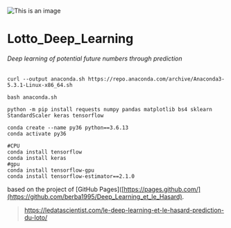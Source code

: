 ![This is an image](https://www.mrdbourke.com/content/images/size/w2000/2021/05/cover-tensorflow-for-deep-learning.jpg)


# Lotto_Deep_Learning

###### Deep learning of potential future numbers through prediction

```
curl --output anaconda.sh https://repo.anaconda.com/archive/Anaconda3-5.3.1-Linux-x86_64.sh

bash anaconda.sh 
```
```
python -m pip install requests numpy pandas matplotlib bs4 sklearn StandardScaler keras tensorflow
```
```
conda create --name py36 python==3.6.13
conda activate py36
```
```
#CPU
conda install tensorflow
conda install keras  
#gpu
conda install tensorflow-gpu
conda install tensorflow-estimator==2.1.0

```

based on the project of [GitHub Pages]([https://pages.github.com/](https://github.com/berba1995/Deep_Learning_et_le_Hasard).
>https://ledatascientist.com/le-deep-learning-et-le-hasard-prediction-du-loto/
